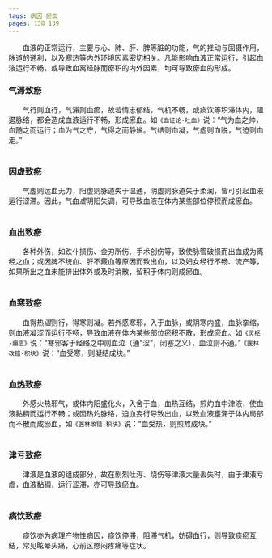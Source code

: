 ```yaml
---
tags: 病因 瘀血
pages: 138 139
---
```

&emsp;&emsp;血液的正常运行，主要与心、肺、肝、脾等脏的功能，气的推动与固摄作用，脉道的通利，以及寒热等内外环境因素密切相关。凡能影响血液正常运行，引起血液运行不畅，或导致血离经脉而瘀积的内外因素，均可导致瘀血的形成。

### 气滞致瘀
&emsp;&emsp;气行则血行，气滞则血瘀，故若情志郁结，气机不畅，或痰饮等积滞体内，阻遏脉络，都会造成血液运行不畅，形成瘀血。如`《血证论·吐血》`说：“气为血之帅，血随之而运行；血为气之守，气得之而静谧。气结则血凝，气虚则血脱，气迫则血走。”<br></br>

### 因虚致瘀
&emsp;&emsp;气虚则运血无力，阳虚则脉道失于温通，阴虚则脉道失于柔润，皆可引起血液运行涩滞。因此，气~~血~~<dfn>虚</dfn>阴阳失调，可导致血液在体内某些部位停积而成瘀血。<br></br>

### 血出致瘀
&emsp;&emsp;各种外伤，如跌仆损伤、金刃所伤、手术创伤等，致使脉管破损而出血成为离经之血；或因脾不统血、肝不藏血等原因而致出血，以及妇女经行不畅、流产等，如果所出之血未能排出体外或及时消散，留积于体内则成瘀血。<br></br>

### 血寒致瘀
&emsp;&emsp;血得~~热~~<dfn>温</dfn>则行，得寒则凝。若外感寒邪，入于血脉，或阴寒内盛，血脉挛缩，则血液凝涩而运行不畅，导致血液在体内某些部位瘀积不散，形成瘀血。如`《灵枢·痈疽》`说：“寒邪客于经络之中则血泣（通“涩”，闭塞之义），血泣则不通。”`《医林改错·积块》`说：“血受寒<dfn>，</dfn>则凝结成块。”<br></br>

### 血热致瘀
&emsp;&emsp;外感火热邪气，或体内阳盛化火，入舍于血，血热互结，煎灼血中津液，使血液黏稠而运行不畅；或因热灼脉络，迫血妄行导致出血，以致血液壅滞于体内局部而不散而成瘀血，如`《医林改错·积块》`说：“血受热<dfn>，</dfn>则煎熬成块。”<br></br>

### 津亏致瘀
&emsp;&emsp;津液是血液的组成部分，故在剧烈吐泻、烧伤等津液大量丢失时，由于津液亏虚，血液黏稠，运行涩滞，亦可导致瘀血。<br></br>

### 痰饮致瘀

&emsp;&emsp;痰饮亦为病理产物性病因，痰饮停滞，阻滞气机，妨碍血行，则导致痰瘀互结，常见眩晕头痛，心前区憋闷疼痛等症状。